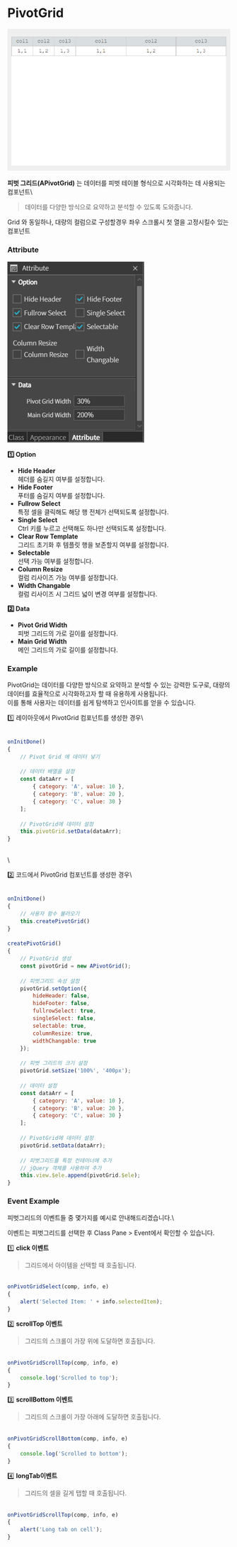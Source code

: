 # PivotGrid

![](../../.gitbook/assets/pg.png)

**피벗 그리드(APivotGrid)** 는 데이터를 피벗 테이블 형식으로 시각화하는 데 사용되는 컴포넌트\


> 데이터를 다양한 방식으로 요약하고 분석할 수 있도록 도와줍니다.

Grid 와 동일하나, 대량의 컬럼으로 구성할경우 좌우 스크롤시 첫 열을 고정시킬수 있는 컴포넌트

### Attribute

![](../../.gitbook/assets/pg_Attribute.png)

**1️⃣ Option**

* **Hide Header**\
  헤더를 숨길지 여부를 설정합니다.
* **Hide Footer**\
  푸터를 숨길지 여부를 설정합니다.
* **Fullrow Select**\
  특정 셀을 클릭해도 해당 행 전체가 선택되도록 설정합니다.
* **Single Select**\
  Ctrl 키를 누르고 선택해도 하나만 선택되도록 설정합니다.
* **Clear Row Template**\
  그리드 초기화 후 템플릿 행을 보존할지 여부를 설정합니다.
* **Selectable**\
  선택 가능 여부를 설정합니다.
* **Column Resize**\
  컬럼 리사이즈 가능 여부를 설정합니다.
* **Width Changable**\
  컬럼 리사이즈 시 그리드 넓이 변경 여부를 설정합니다.

**2️⃣ Data**

* **Pivot Grid Width**\
  피벗 그리드의 가로 길이를 설정합니다.
* **Main Grid Width**\
  메인 그리드의 가로 길이를 설정합니다.

### Example

PivotGrid는 데이터를 다양한 방식으로 요약하고 분석할 수 있는 강력한 도구로, 대량의 데이터를 효율적으로 시각화하고자 할 때 유용하게 사용됩니다.\
이를 통해 사용자는 데이터를 쉽게 탐색하고 인사이트를 얻을 수 있습니다.

1️⃣ 레이아웃에서 PivotGrid 컴포넌트를 생성한 경우\


```javascript

onInitDone()
{
	// Pivot Grid 에 데이터 넣기

	// 데이터 배열을 설정 
	const dataArr = [ 
		{ category: 'A', value: 10 }, 
		{ category: 'B', value: 20 }, 
		{ category: 'C', value: 30 } 
	];

	// PivotGrid에 데이터 설정 
	this.pivotGrid.setData(dataArr);
}

```

\
\


2️⃣ 코드에서 PivotGrid 컴포넌트를 생성한 경우\


```javascript

onInitDone()
{
	// 사용자 함수 불러오기
	this.createPivotGrid()
}

createPivotGrid()
{
	// PivotGrid 생성
	const pivotGrid = new APivotGrid();

	// 피벗그리드 속성 설정
	pivotGrid.setOption({ 
		hideHeader: false, 
		hideFooter: false, 
		fullrowSelect: true, 
		singleSelect: false, 
		selectable: true, 
		columnResize: true, 
		widthChangable: true 
	}); 
	
	// 피벗 그리드의 크기 설정 
	pivotGrid.setSize('100%', '400px');

	// 데이터 설정 
	const dataArr = [ 
		{ category: 'A', value: 10 }, 
		{ category: 'B', value: 20 }, 
		{ category: 'C', value: 30 } 
	]; 
	
	// PivotGrid에 데이터 설정 
	pivotGrid.setData(dataArr);

	// 피벗그리드를 특정 컨테이너에 추가
	// jQuery 객체를 사용하여 추가 
	this.view.$ele.append(pivotGrid.$ele); 
}

```

### Event Example

피벗그리드의 이벤트들 중 몇가지를 예시로 안내해드리겠습니다.\


이벤트는 피벗그리드를 선택한 후 Class Pane > Event에서 확인할 수 있습니다.

1️⃣ **click 이벤트**

> 그리드에서 아이템을 선택할 때 호출됩니다.

```javascript

onPivotGridSelect(comp, info, e)
{
	alert('Selected Item: ' + info.selectedItem);
}

```

2️⃣ **scrollTop 이벤트**

> 그리드의 스크롤이 가장 위에 도달하면 호출됩니다.

```javascript

onPivotGridScrollTop(comp, info, e)
{
	console.log('Scrolled to top');
}

```

3️⃣ **scrollBottom 이벤트**

> 그리드의 스크롤이 가장 아래에 도달하면 호출됩니다.

```javascript

onPivotGridScrollBottom(comp, info, e)
{
	console.log('Scrolled to bottom');
}

```

4️⃣ **longTab이벤트**

> 그리드의 셀을 길게 탭할 때 호출됩니다.

```javascript

onPivotGridScrollTop(comp, info, e)
{
	alert('Long tab on cell');
}

```
